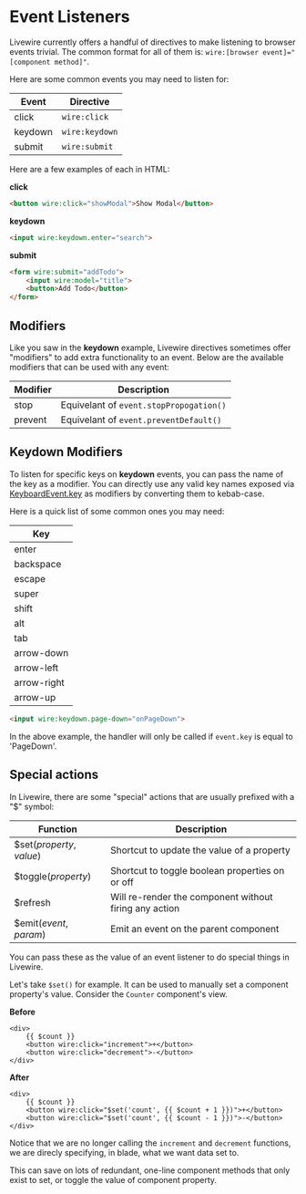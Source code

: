# Event Listeners

Livewire currently offers a handful of directives to make listening to browser events trivial. The common format for all of them is: `wire:[browser event]="[component method]"`.

Here are some common events you may need to listen for:

Event | Directive
--- | ---
click | `wire:click`
keydown | `wire:keydown`
submit | `wire:submit`

Here are a few examples of each in HTML:

**click**
```html
<button wire:click="showModal">Show Modal</button>
```

**keydown**
```html
<input wire:keydown.enter="search">
```

**submit**
```html
<form wire:submit="addTodo">
    <input wire:model="title">
    <button>Add Todo</button>
</form>
```

## Modifiers

Like you saw in the **keydown** example, Livewire directives sometimes offer "modifiers" to add extra functionality to an event. Below are the available modifiers that can be used with any event:

Modifier | Description
--- | ---
stop | Equivelant of `event.stopPropogation()`
prevent | Equivelant of `event.preventDefault()`

## Keydown Modifiers

To listen for specific keys on **keydown** events, you can pass the name of the key as a modifier. You can directly use any valid key names exposed via [KeyboardEvent.key](https://developer.mozilla.org/en-US/docs/Web/API/KeyboardEvent/key/Key_Values) as modifiers by converting them to kebab-case.

Here is a quick list of some common ones you may need:

Key |
--- |
enter |
backspace |
escape |
super |
shift |
alt |
tab |
arrow-down |
arrow-left |
arrow-right |
arrow-up |

```html
<input wire:keydown.page-down="onPageDown">
```

In the above example, the handler will only be called if `event.key` is equal to 'PageDown'.

## Special actions
In Livewire, there are some "special" actions that are usually prefixed with a "$" symbol:

Function | Description
--- | ---
$set(_property_, _value_) | Shortcut to update the value of a property
$toggle(_property_) | Shortcut to toggle boolean properties on or off
$refresh | Will re-render the component without firing any action
$emit(_event_, _param_) | Emit an event on the parent component

You can pass these as the value of an event listener to do special things in Livewire.

Let's take `$set()` for example. It can be used to manually set a component property's value. Consider the `Counter` component's view.

**Before**
```
<div>
    {{ $count }}
    <button wire:click="increment">+</button>
    <button wire:click="decrement">-</button>
</div>
```

**After**
```
<div>
    {{ $count }}
    <button wire:click="$set('count', {{ $count + 1 }})">+</button>
    <button wire:click="$set('count', {{ $count - 1 }})">-</button>
</div>
```

Notice that we are no longer calling the `increment` and `decrement` functions, we are direcly specifying, in blade, what we want data set to.

This can save on lots of redundant, one-line component methods that only exist to set, or toggle the value of component property.
